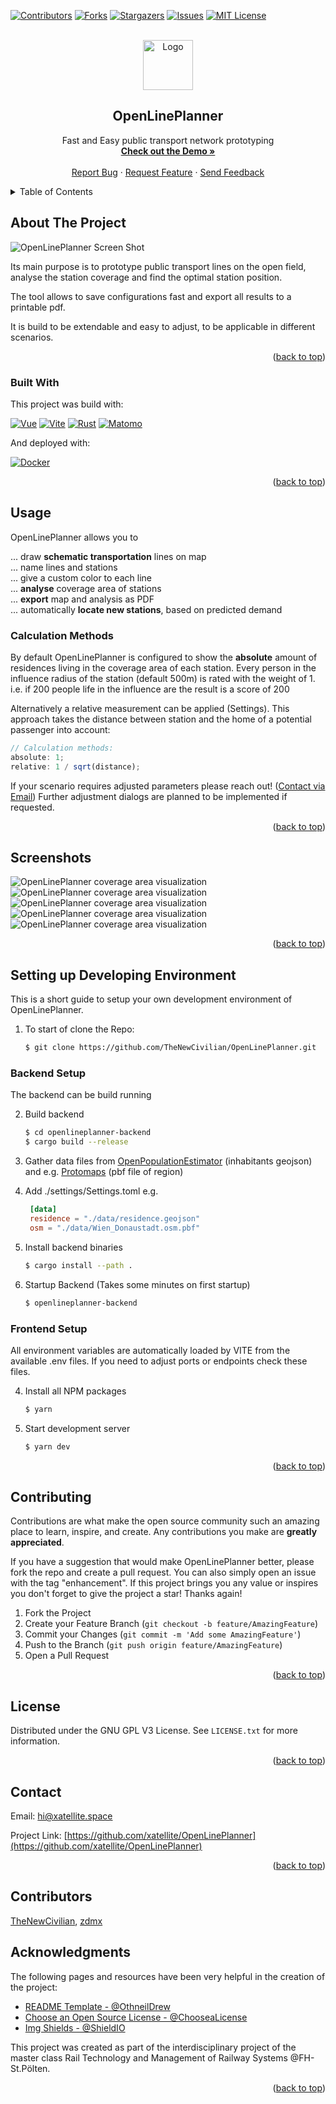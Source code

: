 <div id="top"></div>
<!-- PROJECT SHIELDS -->
<!--
*** I'm using markdown "reference style" links for readability.
*** Reference links are enclosed in brackets [ ] instead of parentheses ( ).
*** See the bottom of this document for the declaration of the reference variables
*** for contributors-url, forks-url, etc. This is an optional, concise syntax you may use.
*** https://www.markdownguide.org/basic-syntax/#reference-style-links
-->

[![Contributors][contributors-shield]][contributors-url]
[![Forks][forks-shield]][forks-url]
[![Stargazers][stars-shield]][stars-url]
[![Issues][issues-shield]][issues-url]
[![MIT License][license-shield]][license-url]

<!-- PROJECT LOGO -->
<br />
<div align="center">
  <a href="https://github.com/othneildrew/Best-README-Template">
    <img src="doc/logo.svg" alt="Logo" width="80" height="80">
  </a>

  <h2 align="center">OpenLinePlanner</h3>

  <p align="center">
    Fast and Easy public transport network prototyping
    <br />
    <a href="https://openlineplanner.com/"><strong>Check out the Demo »</strong></a>
    <br />
    <br />
    <a href="https://github.com/TheNewCivilian/OpenLinePlanner/issues">Report Bug</a>
    ·
    <a href="https://github.com/TheNewCivilian/OpenLinePlanner/issues">Request Feature</a>
    ·
    <a href="mailto:hi@xatellite.space?subject=%5BOpenlineplanner%5D">Send Feedback</a>
  </p>
</div>

<!-- TABLE OF CONTENTS -->
<details>
  <summary>Table of Contents</summary>
  <ol>
    <li>
      <a href="#about-the-project">About The Project</a>
      <ul>
        <li><a href="#built-with">Built With</a></li>
      </ul>
    </li>
    <li>
      <a href="#usage">Usage</a>
      <ul>
        <li><a href="#calculation-methods">Calculation Methods</a></li>
      </ul>
    </li>
    <li>
      <a href="#setting-up-developing-environment">Setting up Developing Environment</a>
      <ul>
        <li><a href="#backend-setup">Backend Setup</a></li>
        <li><a href="#frontend-setup">Frontend Setup</a></li>
      </ul>
    </li>
    <li><a href="#contributing">Contributing</a></li>
    <li><a href="#license">License</a></li>
    <li><a href="#contact">Contact</a></li>
    <li><a href="#acknowledgments">Acknowledgments</a></li>
  </ol>
</details>

<!-- ABOUT THE PROJECT -->

## About The Project

![OpenLinePlanner Screen Shot][product-screenshot]

Its main purpose is to prototype public transport lines on the open field, analyse the station coverage and find the optimal station position.

The tool allows to save configurations fast and export all results to a printable pdf.

It is build to be extendable and easy to adjust, to be applicable in different scenarios.

<p align="right">(<a href="#top">back to top</a>)</p>

### Built With

This project was build with:

[![Vue][Vue.js]][Vue-url]
[![Vite][Vite]][Vite-url]
[![Rust][Rust]][Rust-url]
[![Matomo][Matomo]][Matomo-url]

And deployed with:

[![Docker][Docker]][Docker-url]

<p align="right">(<a href="#top">back to top</a>)</p>

<!-- USAGE EXAMPLES -->

## Usage

OpenLinePlanner allows you to

... draw **schematic transportation** lines on map <br>
... name lines and stations <br>
... give a custom color to each line <br>
... **analyse** coverage area of stations <br>
... **export** map and analysis as PDF <br>
... automatically **locate new stations**, based on predicted demand <br>

### Calculation Methods

By default OpenLinePlanner is configured to show the **absolute** amount of residences living in the coverage area of each station.
Every person in the influence radius of the station (default 500m) is rated with the weight of 1.
i.e. if 200 people life in the influence are the result is a score of 200

Alternatively a relative measurement can be applied (Settings). This approach takes the distance between station and the home of a potential passenger into account:

```js
// Calculation methods:
absolute: 1;
relative: 1 / sqrt(distance);
```

If your scenario requires adjusted parameters please reach out! ([Contact via Email](mailto:hi@xatellite.space))
Further adjustment dialogs are planned to be implemented if requested.

<p align="right">(<a href="#top">back to top</a>)</p>

## Screenshots

![OpenLinePlanner coverage area visualization][station-info-screenshot]
![OpenLinePlanner coverage area visualization][coverage-screenshot]
![OpenLinePlanner coverage area visualization][coverage-station-screenshot]
![OpenLinePlanner coverage area visualization][data-screenshot]
![OpenLinePlanner coverage area visualization][timetable-screenshot]

<p align="right">(<a href="#top">back to top</a>)</p>

<!-- GETTING STARTED -->

## Setting up Developing Environment

This is a short guide to setup your own development environment of OpenLinePlanner.

1. To start of clone the Repo:
   ```sh
   $ git clone https://github.com/TheNewCivilian/OpenLinePlanner.git
   ```

### Backend Setup

The backend can be build running

2. Build backend

   ```sh
   $ cd openlineplanner-backend
   $ cargo build --release
   ```

3. Gather data files from [OpenPopulationEstimator](https://github.com/TheNewCivilian/OpenPopulationEstimator) (inhabitants geojson) and e.g. [Protomaps](https://app.protomaps.com/downloads/osm) (pbf file of region)

4. Add ./settings/Settings.toml e.g.

   ```toml
    [data]
    residence = "./data/residence.geojson"
    osm = "./data/Wien_Donaustadt.osm.pbf"
   ```

5. Install backend binaries
   ```sh
   $ cargo install --path .
   ```
6. Startup Backend (Takes some minutes on first startup)
   ```sh
   $ openlineplanner-backend
   ```

### Frontend Setup

All environment variables are automatically loaded by VITE from the available .env files. If you need to adjust ports or endpoints check these files.

4. Install all NPM packages
   ```sh
   $ yarn
   ```
5. Start development server
   ```js
   $ yarn dev
   ```

<p align="right">(<a href="#top">back to top</a>)</p>

<!-- CONTRIBUTING -->

## Contributing

Contributions are what make the open source community such an amazing place to learn, inspire, and create. Any contributions you make are **greatly appreciated**.

If you have a suggestion that would make OpenLinePlanner better, please fork the repo and create a pull request. You can also simply open an issue with the tag "enhancement".
If this project brings you any value or inspires you don't forget to give the project a star! Thanks again!

1. Fork the Project
2. Create your Feature Branch (`git checkout -b feature/AmazingFeature`)
3. Commit your Changes (`git commit -m 'Add some AmazingFeature'`)
4. Push to the Branch (`git push origin feature/AmazingFeature`)
5. Open a Pull Request

<p align="right">(<a href="#top">back to top</a>)</p>

<!-- LICENSE -->

## License

Distributed under the GNU GPL V3 License. See `LICENSE.txt` for more information.

<p align="right">(<a href="#top">back to top</a>)</p>

<!-- CONTACT -->

## Contact

Email: [hi@xatellite.space](mailto:hi@xatellite.space)

Project Link: [https://github.com/xatellite/OpenLinePlanner](https://github.com/xatellite/OpenLinePlanner)

<p align="right">(<a href="#top">back to top</a>)</p>

## Contributors

[TheNewCivilian](https://github.com/TheNewCivilian), [zdmx](https://github.com/zandemax)

<!-- ACKNOWLEDGMENTS -->

## Acknowledgments

The following pages and resources have been very helpful in the creation of the project:

- [README Template - @OthneilDrew](https://github.com/othneildrew/Best-README-Template)
- [Choose an Open Source License - @ChooseaLicense](https://choosealicense.com)
- [Img Shields - @ShieldIO](https://shields.io)

This project was created as part of the interdisciplinary project of the master class Rail Technology and Management of Railway Systems @FH-St.Pölten.

<p align="right">(<a href="#top">back to top</a>)</p>

<!-- MARKDOWN LINKS & IMAGES -->
<!-- https://www.markdownguide.org/basic-syntax/#reference-style-links -->

[contributors-shield]: https://img.shields.io/github/contributors/TheNewCivilian/OpenLinePlanner.svg?style=for-the-badge
[contributors-url]: https://github.com/TheNewCivilian/OpenLinePlanner/graphs/contributors
[forks-shield]: https://img.shields.io/github/forks/TheNewCivilian/OpenLinePlanner.svg?style=for-the-badge
[forks-url]: https://github.com/TheNewCivilian/OpenLinePlanner/network/members
[stars-shield]: https://img.shields.io/github/stars/TheNewCivilian/OpenLinePlanner.svg?style=for-the-badge
[stars-url]: https://github.com/TheNewCivilian/OpenLinePlanner/stargazers
[issues-shield]: https://img.shields.io/github/issues/TheNewCivilian/OpenLinePlanner.svg?style=for-the-badge
[issues-url]: https://github.com/TheNewCivilian/OpenLinePlanner/issues
[license-shield]: https://img.shields.io/github/license/TheNewCivilian/OpenLinePlanner.svg?style=for-the-badge
[license-url]: https://github.com/TheNewCivilian/OpenLinePlanner/blob/master/LICENSE.txt
[linkedin-shield]: https://img.shields.io/badge/-LinkedIn-black.svg?style=for-the-badge&logo=linkedin&colorB=555
[product-screenshot]: ./doc/images/plain.png
[coverage-screenshot]: ./doc/images/coverage.png
[station-info-screenshot]: ./doc/images/station_info.png
[coverage-station-screenshot]: ./doc/images/coverage_station.png
[data-screenshot]: ./doc/images/data.png
[timetable-screenshot]: ./doc/images/timetable.png
[Vue.js]: https://img.shields.io/badge/Vue.js-35495E?style=for-the-badge&logo=vuedotjs&logoColor=4FC08D
[Vue-url]: https://vuejs.org/
[Vite]: https://img.shields.io/badge/Vite-35495E?style=for-the-badge&logo=Vite&logoColor=646CFF
[Vite-url]: https://vitejs.dev/
[Docker]: https://img.shields.io/badge/Docker-35495E?style=for-the-badge&logo=Docker&logoColor=2496ED
[Docker-url]: https://www.docker.com/
[Rust]: https://img.shields.io/badge/Rust-35495E?style=for-the-badge&logo=Rust&logoColor=000000
[Rust-url]: https://www.rust-lang.org/
[Matomo]: https://img.shields.io/badge/Matomo-35495E?style=for-the-badge&logo=Matomo&logoColor=3152A0
[Matomo-url]: https://matomo.org/
